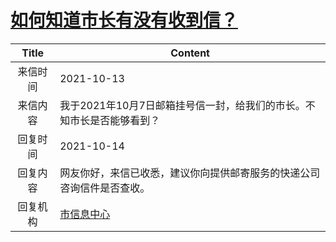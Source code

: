 # <a href="http://www.shangluo.gov.cn/zmhd/ldxxxx.jsp?urltype=leadermail.LeaderMailContentUrl&wbtreeid=1112&leadermailid=8021">如何知道市长有没有收到信？</a>
|Title|Content|
|:---:|---|
|来信时间|2021-10-13|
|来信内容|我于2021年10月7日邮箱挂号信一封，给我们的市长。不知市长是否能够看到？|
|回复时间|2021-10-14|
|回复内容|网友你好，来信已收悉，建议你向提供邮寄服务的快递公司咨询信件是否查收。|
|回复机构|<a href="../../categories/agencies/市信息中心.md">市信息中心</a>|
